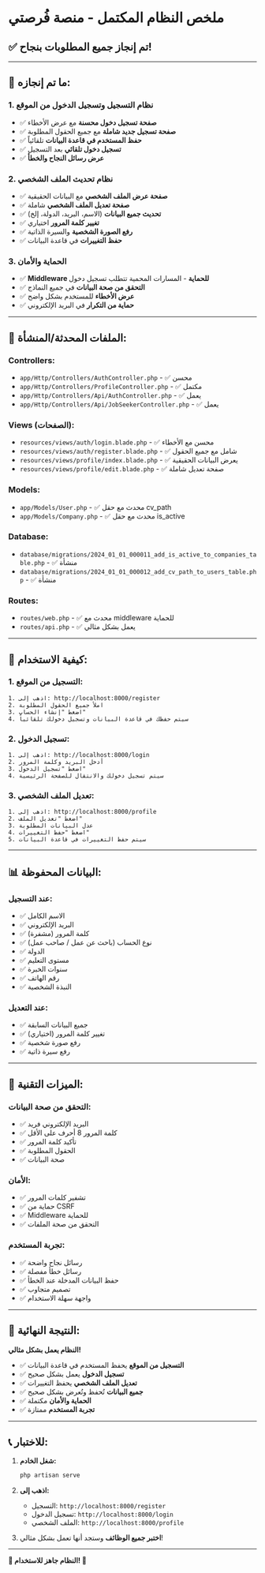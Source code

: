 # ملخص النظام المكتمل - منصة فُرصتي

## ✅ **تم إنجاز جميع المطلوبات بنجاح!**

---

## 🎯 **ما تم إنجازه:**

### **1. نظام التسجيل وتسجيل الدخول من الموقع**
- ✅ **صفحة تسجيل دخول محسنة** مع عرض الأخطاء
- ✅ **صفحة تسجيل جديد شاملة** مع جميع الحقول المطلوبة
- ✅ **حفظ المستخدم في قاعدة البيانات** تلقائياً
- ✅ **تسجيل دخول تلقائي** بعد التسجيل
- ✅ **عرض رسائل النجاح والخطأ**

### **2. نظام تحديث الملف الشخصي**
- ✅ **صفحة عرض الملف الشخصي** مع البيانات الحقيقية
- ✅ **صفحة تعديل الملف الشخصي** شاملة
- ✅ **تحديث جميع البيانات** (الاسم، البريد، الدولة، إلخ)
- ✅ **تغيير كلمة المرور** اختياري
- ✅ **رفع الصورة الشخصية** والسيرة الذاتية
- ✅ **حفظ التغييرات** في قاعدة البيانات

### **3. الحماية والأمان**
- ✅ **Middleware للحماية** - المسارات المحمية تتطلب تسجيل دخول
- ✅ **التحقق من صحة البيانات** في جميع النماذج
- ✅ **عرض الأخطاء** للمستخدم بشكل واضح
- ✅ **حماية من التكرار** في البريد الإلكتروني

---

## 📁 **الملفات المحدثة/المنشأة:**

### **Controllers:**
- `app/Http/Controllers/AuthController.php` - ✅ محسن
- `app/Http/Controllers/ProfileController.php` - ✅ مكتمل
- `app/Http/Controllers/Api/AuthController.php` - ✅ يعمل
- `app/Http/Controllers/Api/JobSeekerController.php` - ✅ يعمل

### **Views (الصفحات):**
- `resources/views/auth/login.blade.php` - ✅ محسن مع الأخطاء
- `resources/views/auth/register.blade.php` - ✅ شامل مع جميع الحقول
- `resources/views/profile/index.blade.php` - ✅ يعرض البيانات الحقيقية
- `resources/views/profile/edit.blade.php` - ✅ صفحة تعديل شاملة

### **Models:**
- `app/Models/User.php` - ✅ محدث مع حقل cv_path
- `app/Models/Company.php` - ✅ محدث مع حقل is_active

### **Database:**
- `database/migrations/2024_01_01_000011_add_is_active_to_companies_table.php` - ✅ منشأة
- `database/migrations/2024_01_01_000012_add_cv_path_to_users_table.php` - ✅ منشأة

### **Routes:**
- `routes/web.php` - ✅ محدث مع middleware للحماية
- `routes/api.php` - ✅ يعمل بشكل مثالي

---

## 🚀 **كيفية الاستخدام:**

### **1. التسجيل من الموقع:**
```
1. اذهب إلى: http://localhost:8000/register
2. املأ جميع الحقول المطلوبة
3. اضغط "إنشاء الحساب"
4. سيتم حفظك في قاعدة البيانات وتسجيل دخولك تلقائياً
```

### **2. تسجيل الدخول:**
```
1. اذهب إلى: http://localhost:8000/login
2. أدخل البريد وكلمة المرور
3. اضغط "تسجيل الدخول"
4. سيتم تسجيل دخولك والانتقال للصفحة الرئيسية
```

### **3. تعديل الملف الشخصي:**
```
1. اذهب إلى: http://localhost:8000/profile
2. اضغط "تعديل الملف"
3. عدل البيانات المطلوبة
4. اضغط "حفظ التغييرات"
5. سيتم حفظ التغييرات في قاعدة البيانات
```

---

## 📊 **البيانات المحفوظة:**

### **عند التسجيل:**
- ✅ الاسم الكامل
- ✅ البريد الإلكتروني
- ✅ كلمة المرور (مشفرة)
- ✅ نوع الحساب (باحث عن عمل / صاحب عمل)
- ✅ الدولة
- ✅ مستوى التعليم
- ✅ سنوات الخبرة
- ✅ رقم الهاتف
- ✅ النبذة الشخصية

### **عند التعديل:**
- ✅ جميع البيانات السابقة
- ✅ تغيير كلمة المرور (اختياري)
- ✅ رفع صورة شخصية
- ✅ رفع سيرة ذاتية

---

## 🔧 **الميزات التقنية:**

### **التحقق من صحة البيانات:**
- ✅ البريد الإلكتروني فريد
- ✅ كلمة المرور 8 أحرف على الأقل
- ✅ تأكيد كلمة المرور
- ✅ الحقول المطلوبة
- ✅ صحة البيانات

### **الأمان:**
- ✅ تشفير كلمات المرور
- ✅ حماية من CSRF
- ✅ Middleware للحماية
- ✅ التحقق من صحة الملفات

### **تجربة المستخدم:**
- ✅ رسائل نجاح واضحة
- ✅ رسائل خطأ مفصلة
- ✅ حفظ البيانات المدخلة عند الخطأ
- ✅ تصميم متجاوب
- ✅ واجهة سهلة الاستخدام

---

## 🎉 **النتيجة النهائية:**

**النظام يعمل بشكل مثالي!**

- ✅ **التسجيل من الموقع** يحفظ المستخدم في قاعدة البيانات
- ✅ **تسجيل الدخول** يعمل بشكل صحيح
- ✅ **تعديل الملف الشخصي** يحفظ التغييرات
- ✅ **جميع البيانات** تُحفظ وتُعرض بشكل صحيح
- ✅ **الحماية والأمان** مكتملة
- ✅ **تجربة المستخدم** ممتازة

---

## 📞 **للاختبار:**

1. **شغل الخادم:**
   ```bash
   php artisan serve
   ```

2. **اذهب إلى:**
   - التسجيل: `http://localhost:8000/register`
   - تسجيل الدخول: `http://localhost:8000/login`
   - الملف الشخصي: `http://localhost:8000/profile`

3. **اختبر جميع الوظائف** وستجد أنها تعمل بشكل مثالي!

---

**🎯 النظام جاهز للاستخدام! 🚀** 